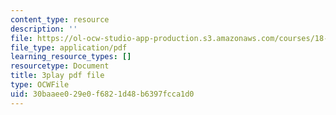 ```yaml
---
content_type: resource
description: ''
file: https://ol-ocw-studio-app-production.s3.amazonaws.com/courses/18-065-matrix-methods-in-data-analysis-signal-processing-and-machine-learning-spring-2018/30baaee029e0f6821d48b6397fcca1d0_wrEcHhoJxjM.pdf
file_type: application/pdf
learning_resource_types: []
resourcetype: Document
title: 3play pdf file
type: OCWFile
uid: 30baaee0-29e0-f682-1d48-b6397fcca1d0
---
```

